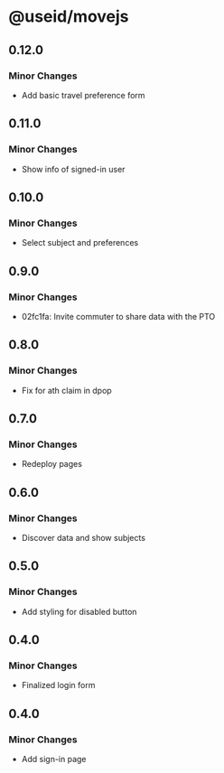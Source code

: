 # @useid/movejs

## 0.12.0

### Minor Changes

- Add basic travel preference form

## 0.11.0

### Minor Changes

- Show info of signed-in user

## 0.10.0

### Minor Changes

- Select subject and preferences

## 0.9.0

### Minor Changes

- 02fc1fa: Invite commuter to share data with the PTO

## 0.8.0

### Minor Changes

- Fix for ath claim in dpop

## 0.7.0

### Minor Changes

- Redeploy pages

## 0.6.0

### Minor Changes

- Discover data and show subjects

## 0.5.0

### Minor Changes

- Add styling for disabled button

## 0.4.0

### Minor Changes

- Finalized login form

## 0.4.0

### Minor Changes

- Add sign-in page
